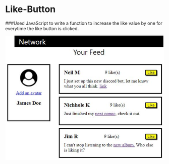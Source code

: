 # Like-Button

###Used JavaScript to write a function to increase the like value by one for everytime the like button is clicked. 

![alt text](https://github.com/michaellay2022/Like-Button/blob/main/Picture.JPG?raw=true)
